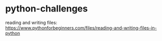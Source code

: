 # python-challenges

reading and writing files: https://www.pythonforbeginners.com/files/reading-and-writing-files-in-python
